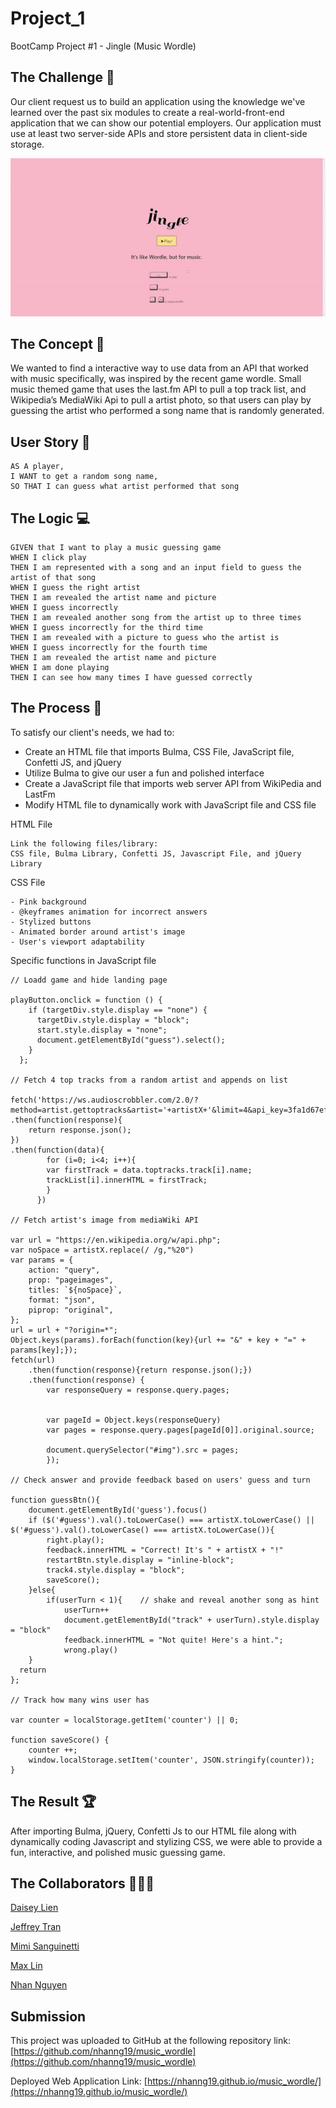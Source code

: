 # Project_1
BootCamp Project #1 - Jingle (Music Wordle)

## The Challenge 🔐
Our client request us to build an application using the knowledge we've learned over the past six modules to create a real-world-front-end application that we can show our potential
employers. Our application must use at least two server-side APIs and store persistent data in client-side storage. 

![](./assets/img/front.gif)


## The Concept 🎤
We wanted to find a interactive way to use data from an API that worked with music specifically, was inspired by the recent game wordle. Small music themed game that uses the last.fm API to pull a top track list, and Wikipedia’s MediaWiki Api to pull a artist photo, so that users can play by guessing the artist who performed a song name that is randomly generated.

## User Story 📖

```
AS A player, 
I WANT to get a random song name, 
SO THAT I can guess what artist performed that song
```

## The Logic 💻
```
GIVEN that I want to play a music guessing game 
WHEN I click play
THEN I am represented with a song and an input field to guess the artist of that song
WHEN I guess the right artist
THEN I am revealed the artist name and picture
WHEN I guess incorrectly
THEN I am revealed another song from the artist up to three times
WHEN I guess incorrectly for the third time
THEN I am revealed with a picture to guess who the artist is
WHEN I guess incorrectly for the fourth time
THEN I am revealed the artist name and picture
WHEN I am done playing
THEN I can see how many times I have guessed correctly
``` 

## The Process 📝
To satisfy our client's needs, we had to:
- Create an HTML file that imports Bulma, CSS File, JavaScript file, Confetti JS, and jQuery
- Utilize Bulma to give our user a fun and polished interface
- Create a JavaScript file that imports web server API from WikiPedia and LastFm
- Modify HTML file to dynamically work with JavaScript file and CSS file

HTML File

```
Link the following files/library:
CSS file, Bulma Library, Confetti JS, Javascript File, and jQuery Library
```

CSS File

```
- Pink background
- @keyframes animation for incorrect answers
- Stylized buttons
- Animated border around artist's image
- User's viewport adaptability
```
Specific functions in JavaScript file

```
// Loadd game and hide landing page 

playButton.onclick = function () {
    if (targetDiv.style.display == "none") {
      targetDiv.style.display = "block";
      start.style.display = "none";
      document.getElementById("guess").select();
    }
  };

// Fetch 4 top tracks from a random artist and appends on list

fetch('https://ws.audioscrobbler.com/2.0/?method=artist.gettoptracks&artist='+artistX+'&limit=4&api_key=3fa1d67efdf9fbda6b5c07411588e640&format=json')
.then(function(response){
    return response.json();
})
.then(function(data){
        for (i=0; i<4; i++){
        var firstTrack = data.toptracks.track[i].name;
        trackList[i].innerHTML = firstTrack;
        }
      })  

// Fetch artist's image from mediaWiki API 

var url = "https://en.wikipedia.org/w/api.php"; 
var noSpace = artistX.replace(/ /g,"%20")
var params = {
    action: "query",
    prop: "pageimages",
    titles: `${noSpace}`,
    format: "json",
    piprop: "original",
};
url = url + "?origin=*";
Object.keys(params).forEach(function(key){url += "&" + key + "=" + params[key];});
fetch(url)
    .then(function(response){return response.json();})
    .then(function(response) {
        var responseQuery = response.query.pages;


        var pageId = Object.keys(responseQuery)
        var pages = response.query.pages[pageId[0]].original.source;

        document.querySelector("#img").src = pages;
        });

// Check answer and provide feedback based on users' guess and turn

function guessBtn(){
    document.getElementById('guess').focus() 
    if ($('#guess').val().toLowerCase() === artistX.toLowerCase() || $('#guess').val().toLowerCase() === artistX.toLowerCase()){
        right.play();
        feedback.innerHTML = "Correct! It's " + artistX + "!"
        restartBtn.style.display = "inline-block";
        track4.style.display = "block";
        saveScore();
    }else{
        if(userTurn < 1){    // shake and reveal another song as hint
            userTurn++
            document.getElementById("track" + userTurn).style.display = "block"
            feedback.innerHTML = "Not quite! Here's a hint.";
            wrong.play()
    }   
  return
};

// Track how many wins user has

var counter = localStorage.getItem('counter') || 0;

function saveScore() {
    counter ++; 
    window.localStorage.setItem('counter', JSON.stringify(counter)); 
}
```


## The Result 🏆
After importing Bulma, jQuery, Confetti Js to our HTML file along with dynamically coding Javascript and stylizing CSS, we were able to provide a fun, interactive, and polished music guessing game. 


## The Collaborators 🧑‍🤝‍🧑
[Daisey Lien](https://github.com/quynhlien2002)

[Jeffrey Tran](https://github.com/jtran028)

[Mimi Sanguinetti](https://github.com/mimisfriend)

[Max Lin](https://github.com/max-lin95)

[Nhan Nguyen](https://github.com/nhanng19)
## Submission
This project was uploaded to GitHub at the following repository link:
[https://github.com/nhanng19/music_wordle](https://github.com/nhanng19/music_wordle)

Deployed Web Application Link:
[https://nhanng19.github.io/music_wordle/](https://nhanng19.github.io/music_wordle/)
